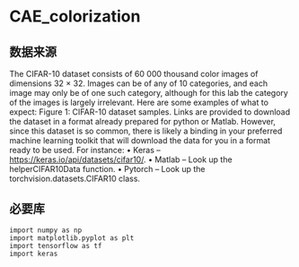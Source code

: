 # CAE_colorization

## 数据来源
The CIFAR-10 dataset consists of 60 000 thousand color images of dimensions 32 × 32. Images can be of any of 10 categories, and each image may only be of one such category, although for this lab the category of the images is largely irrelevant. Here are some examples of what to expect:
Figure 1: CIFAR-10 dataset samples.
Links are provided to download the dataset in a format already prepared for python or Matlab. However, since this dataset is so common, there is likely a binding in your preferred machine learning toolkit that will download the data for you in a format ready to be used. For instance:
• Keras – https://keras.io/api/datasets/cifar10/.
• Matlab – Look up the helperCIFAR10Data function.
• Pytorch – Look up the torchvision.datasets.CIFAR10 class.

## 必要库
```
import numpy as np
import matplotlib.pyplot as plt
import tensorflow as tf
import keras
```

